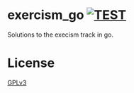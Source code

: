 # exercism_go [![TEST](https://github.com/bb4L/exercism_go/actions/workflows/test.yml/badge.svg)](https://github.com/bb4L/exercism_go/actions/workflows/test.yml)

Solutions to the execism track in go.

# License
[GPLv3](LICENSE)
